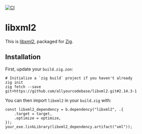 [![CI](https://github.com/allyourcodebase/libxml2/actions/workflows/ci.yaml/badge.svg)](https://github.com/allyourcodebase/libxml2/actions)

# libxml2

This is [libxml2](https://gitlab.gnome.org/GNOME/libxml2), packaged for [Zig](https://ziglang.org/).

## Installation

First, update your `build.zig.zon`:

```
# Initialize a `zig build` project if you haven't already
zig init
zig fetch --save git+https://github.com/allyourcodebase/libxml2.git#2.14.3-1
```

You can then import `libxml2` in your `build.zig` with:

```zig
const libxml2_dependency = b.dependency("libxml2", .{
    .target = target,
    .optimize = optimize,
});
your_exe.linkLibrary(libxml2_dependency.artifact("xml"));
```
